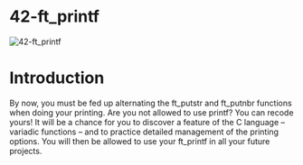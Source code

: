 # 42-ft_printf

![42-ft_printf](https://socialify.git.ci/julienhouyet/42-ft_printf/image?language=1&logo=https%3A%2F%2Fgithub.com%2Fayogun%2F42-project-badges%2Fraw%2Fmain%2Fbadges%2Flibftm.png&name=1&owner=1&pattern=Circuit%20Board&theme=Auto)

# Introduction

By now, you must be fed up alternating the ft_putstr and ft_putnbr functions when doing your printing. Are you not allowed to use printf? You can recode yours! It will be a chance for you to discover a feature of the C language – variadic functions – and to practice detailed management of the printing options. You will then be allowed to use your ft_printf in all your future projects.